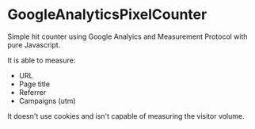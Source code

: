GoogleAnalyticsPixelCounter
===========================

Simple hit counter using Google Analyics and Measurement Protocol with pure Javascript.

It is able to measure:
- URL
- Page title
- Referrer
- Campaigns (utm)

It doesn't use cookies and isn't capable of measuring the visitor volume.
